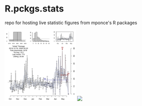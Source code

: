 # R.pckgs.stats
repo for hosting live statistic figures from mponce's R packages


<p>
  <img src="DWNLDS_ehelp.png" width="45%" />
  <img src="DWNLDS_bioClogs.png" width="45%" />
</p>
